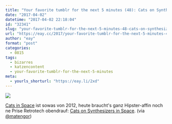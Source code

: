 ```yaml
---
title: "Your favorite tumblr for the next 5 minutes (48): Cats on Synthesizers in Space"
date: "2017-04-02"
datetime: "2017-04-02 22:18:04"
id: "32341"
slug: "your-favorite-tumblr-for-the-next-5-minutes-48-cats-on-synthesizers-in-space"
url: "https://eay.cc/2017/your-favorite-tumblr-for-the-next-5-minutes-48-cats-on-synthesizers-in-space/"
author: "eay"
format: "post"
categories:
  - 0815
tags:
  - bizarres
  - katzencontent
  - your-favorite-tumblr-for-the-next-5-minutes
meta:
  - yourls_shorturl: "https://eay.li/2xd"
---
```


![](https://eay.cc/uploads/2017/cats-on-synthesizers-in-space.jpg)

[Cats in Space](https://eay.cc/2012/your-favorite-tumblr-for-the-next-5-minutes-4/) ist sowas von 2012, heute braucht's ganz Hipster-affin noch ne Prise Retrotech obendrauf: [Cats on Synthesizers in Space](http://www.catsonsynthesizersinspace.com/). (via [@matengor](https://twitter.com/matengor))
